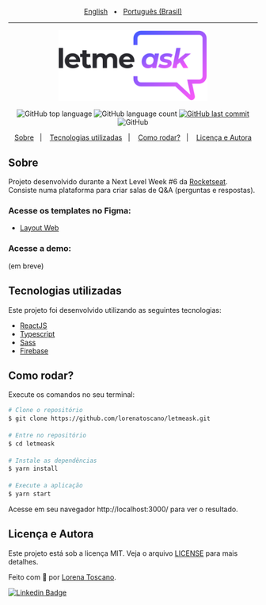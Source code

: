<p align="center">
  <a href="https://github.com/lorenatoscano/letmeask/blob/main/README-en.md">English</a>&nbsp;&nbsp;&nbsp;•&nbsp;&nbsp;
  <a href="https://github.com/lorenatoscano/letmeask/blob/main/README-ptbr.md">Português (Brasil)</a>
</p>
<hr>

<p align="center">
   <img src="./.github/logo.svg" alt="letmeask" width="300"/>
</p>

<p align="center">
  <img alt="GitHub top language" src="https://img.shields.io/github/languages/top/lorenatoscano/letmeask?color=835AFD">

  <img alt="GitHub language count" src="https://img.shields.io/github/languages/count/lorenatoscano/letmeask?color=835AFD">
  
  <a href="https://github.com/lorenatoscano/letmeask/commits/main">
    <img alt="GitHub last commit" src="https://img.shields.io/github/last-commit/lorenatoscano/letmeask?color=835AFD">
  </a>

  <img alt="GitHub" src="https://img.shields.io/github/license/lorenatoscano/letmeask?color=835AFD">
</p>

<p align="center">
  <a href="#sobre">Sobre</a>&nbsp;&nbsp;&nbsp;|&nbsp;&nbsp;&nbsp;
  <a href="#tecnologias-utilizadas">Tecnologias utilizadas</a>&nbsp;&nbsp;&nbsp;|&nbsp;&nbsp;&nbsp;
  <a href="#como-rodar">Como rodar?</a>&nbsp;&nbsp;&nbsp;|&nbsp;&nbsp;&nbsp;
  <a href="#licença-e-autora">Licença e Autora</a>
</p>

## Sobre
Projeto desenvolvido durante a Next Level Week #6 da [Rocketseat](https://rocketseat.com.br/). Consiste numa plataforma para criar salas de Q&A (perguntas e respostas).


### Acesse os templates no Figma:
- [Layout Web](https://www.figma.com/file/ITmt54Pz9ssMKU3pRMPHLS/Letmeask-(Copy)?node-id=0%3A1)

### Acesse a demo:
(em breve)

## Tecnologias utilizadas

Este projeto foi desenvolvido utilizando as seguintes tecnologias:

- [ReactJS](https://reactjs.org/)
- [Typescript](https://www.typescriptlang.org/)
- [Sass](https://sass-lang.com/)
- [Firebase](https://firebase.google.com/?hl=pt)


## Como rodar?

Execute os comandos no seu terminal:

```bash
# Clone o repositório
$ git clone https://github.com/lorenatoscano/letmeask.git

# Entre no repositório
$ cd letmeask

# Instale as dependências
$ yarn install

# Execute a aplicação
$ yarn start
```

Acesse em seu navegador http://localhost:3000/ para ver o resultado.


## Licença e Autora

Este projeto está sob a licença MIT. Veja o arquivo [LICENSE](https://github.com/lorenatoscano/letmeask/blob/main/LICENSE) para mais detalhes.

Feito com :purple_heart: por [Lorena Toscano](https://github.com/lorenatoscano).


[![Linkedin Badge](https://img.shields.io/badge/-Lorena_Toscano-blue?style=flat-square&logo=Linkedin&logoColor=white&link=https://www.linkedin.com/in/lorena-toscano-243432183/)](https://www.linkedin.com/in/lorena-toscano-243432183/)